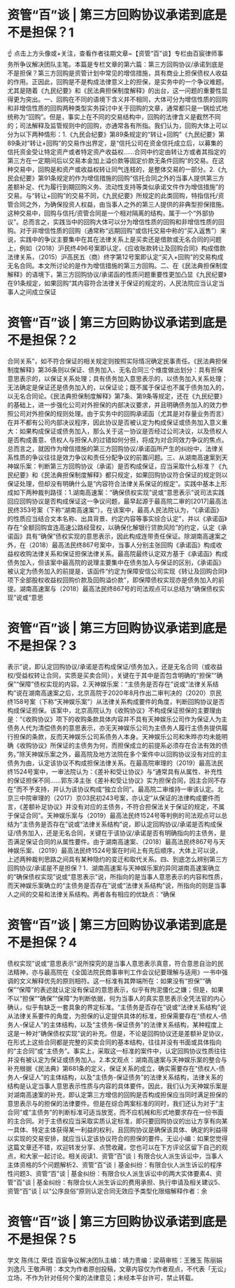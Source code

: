 # 资管“百”谈 | 第三方回购协议承诺到底是不是担保？1

☝ 点击上方头像或+关注，查看作者往期文章~【资管“百”谈】专栏由百宸律师事务所争议解决团队主笔。本篇是专栏文章的第六篇：第三方回购协议/承诺到底是不是担保？第三方回购是资管计划中常见的增信措施，具有商业上担保债权人收益的作用。正因此，回购是不是构成法律意义上的担保，是实务中的一个争议难题。尤其是随着《九民纪要》和《民法典担保制度解释》的出台，这一问题的重要性显得更为突出。一、回购在不同的语境下含义并不相同，大体可分为增信性质的回购和非增信性质的回购两种类型实务探讨中关于回购的文章，通常都只是一锅烩式地统称为“回购”。但是，事实上在不同的交易结构中，回购的法律含义是截然不同的；司法解释及监管规则中的回购，亦通常各有所指。我们认为，回购大体上可以分为以下两种情形：1.《九民会纪要》第89条规定的“转让+回购”《九民纪要》第89条对“转让+回购”的交易作出界定，是“信托公司在资金信托成立后，以募集的信托资金受让特定资产或者特定资产收益权……合同中约定由转让方或者其指定的第三方在一定期间后以交易本金加上溢价款等固定价款无条件回购”的交易。在这种交易中，回购是和资产或收益权转让同气连枝的，是整体交易的一部分。2.《九民会纪要》第91条规定的作为增信措施的回购“信托合同之外的当事人提供第三方差额补足、代为履行到期回购义务、流动性支持等类似承诺文件作为增信措施”的交易。与“转让+回购”的交易不同，《九民纪要》所规定的此类回购，特指信托/资管合同之外，为确保投资人权益，由当事人之外的第三人提供的非典型担保措施。这种交易中，回购与信托/资管合同是一个相对隔离的结构，属于一个“外部协议”。总而言之，实践当中的回购大体可以分为增信性质的回购和非增信性质的回购。对于非增信性质的回购（通常称“远期回购”或信托交易中称的“买入返售”）来说，实践中的争议主要集中在其在法律关系上是买卖还是借款或无名合同的问题上，例如（2018）沪民终496号案即认定，《应收账款转让及回购合同》构成借款法律关系，（2015）沪高民五（商）终字第12号案即认定“买入+回购”的交易构成无名合同。本文所讨论的是作为增信措施的第三方回购。二、在《民法典担保制度解释》的语境下，第三方回购协议/承诺函的性质问题重要性更加凸显《九民纪要》在91条规定，如果回购“其内容符合法律关于保证的规定的，人民法院应当认定当事人之间成立保证

# 资管“百”谈 | 第三方回购协议承诺到底是不是担保？2

合同关系”，如不符合保证的相关规定则按照实际情况确定民事责任。《民法典担保制度解释》第36条则以保证、债务加入、无名合同三个维度做出划分：具有担保意思表示的，以保证关系处理；具有债务加入意思表示的，以债务加入关系处理；无法确定是保证还是债务加入的，以保证论；既不属于保证也不属于债务加入的，以无名合同论。《民法典担保制度解释》第7条、第9条等规定，还在《九民纪要》的基础上，进一步强化公司对外担保的内部决议要求，并且明确债务加入的效力参照公司对外担保的规则处理。由于实务中的回购承诺函（尤其是对存量业务而言）在并不都有公司内部决议程序，因此协议是否被认定为构成保证或债务加入意义重大：如果构成保证或债务加入，那么关于这一协议是否经过公司决议，以及债权人是否构成善意、债权人与担保人的过错如何分担，将成为对合同效力争议的焦点。总而言之，就因作为增信措施的第三方回购协议/承诺函所产生的纠纷中，法律关系性质的争议往往是效力争议和责任分配争议的前置问题。三、从湖南高速案到天神娱乐案：判断第三方回购协议（承诺）是否构成保证，应当采取什么标准？《九民纪要》和《民法典担保制度解释》都只规定，如果回购协议符合保证的规定则以保证处理，但却没有明确什么是“内容符合法律关系保证的规定”。实践中基本上形成如下两种裁判路径：1.湖南高速案：“确保债权实现”说或“意思表示”说司法实践回应回购协议是否构成保证这一争议问题，最早起源于最高院二审的[2017]最高法民终353号案（下称“湖南高速案”）。在该案中，最高人民法院认为，“《承诺函》的性质应当结合文本名称、出具背景、约定内容等事实综合认定”，并以《承诺函》存在“全额回购宜连高速公路经营权，以确保化解银行贷款风险”的约定，认定《承诺函》具有“确保”债权实现的意思表示，因此构成连带责任保证。除湖南高速案之外，在（2018）最高法民终867号案中，当事人分别主张回购《承诺函》构成收益权收购法律关系和保证担保法律关系。最高院最终认定双方基于《承诺函》构成债务加入，但该案中最高院的说理主要集中在债务加入与保证的区别，《承诺函》被认定为债务加入的前提是，该函件“约定为保障安信公司实现《转让及回购合同》项下全部股权收益权回购价款及回购溢价款”，即保障债权实现亦是债务加入的前提。湖南高速案与（2018）最高法民终867号的司法观点可以总结为“确保债权实现”说或“意思

# 资管“百”谈 | 第三方回购协议承诺到底是不是担保？3

表示”说，即认定回购协议/承诺是否构成保证/债务加入，还是无名合同（或收益权/受益权转让合同，实质是买卖合同），关键在于其中是否包含明确的“担保”“确保”“保障”债权实现的内容。2.天神娱乐案：“主债务是否存在”说或“法律关系结构”说在湖南高速案之后，北京高院于2020年8月作出二审判决的（2020）京民终158号案（下称“天神娱乐案”）从法律关系构成要件的角度，判断回购协议是否构成保证担保。该案中，北京高院认为《收购协议》不构成保证担保的主要理由是：“《收购协议》项下的收购条款具体内容并不具有天神娱乐公司作为保证人为主债务人代为清偿债务的意思表示，亦无天神娱乐公司为主债务人履行主债务提供履行担保的条款，反而天神娱乐公司系债务人本身。天神娱乐公司和朱晔亦均未能明确《收购协议》所保证的主债务为何，而担保成立的前提系必须存在合法有效的债务。”除天神娱乐案之外，最高院及地方法院在多个案件中以回购协议没有对应的主债务为由，认定该协议不构成担保法律关系。在最高院审理的（2019）最高法民终1524号案中，一审法院认为：《差补和受让协议》与“通常具有从属性、补充性的保证担保不同……郭东泽主张《差补和受让协议》实为担保合同，因主合同不存在”而不予支持，并认为该协议构成“独立合同”。最高院二审维持一审该认定。北京三中院审理的（2017）京03民初243号案，亦认定“从保证的法律构成要件而言，《差额补足协议》并没有对应的主债务，不符合担保法关于保证的规定，不属于保证合同”。天神娱乐案与（2019）最高法民终1524号等判例的司法观点可以总结为“主债务是否存在”说或“法律关系结构”说，即认定回购协议/承诺是否构成保证/债务加入，还是无名合同，关键在于该协议/承诺是否有明确指向的主债务，是否满足保证合同的从属性要件。由于湖南高速案、（2018）最高法民终867号与天神娱乐案、（2019）最高法民终1524号案在时间上有先后顺序。大体上可以说，上述两种裁判思路之间具有某种隐约的变迁和取代关系。四、到底怎么辨别第三方回购协议/承诺是不是担保？1．湖南高速案与天神娱乐案的异同湖南高速案确立的“确保债权实现”说或“意思表示”说，所指向的是当事人意思表示的内容和性质，而天神娱乐案确立的“主债务是否存在”说或“法律关系结构”说，所指向的则是当事人之间的交易和法律关系结构。两者各有相应的优缺点：“确保

# 资管“百”谈 | 第三方回购协议承诺到底是不是担保？4

债权实现”说或“意思表示”说所探究的是当事人意思表示真意，符合意思自治的民法精神，亦与最高院在《全国法院民商事审判工作会议纪要理解与适用》一书中强调的文义解释优先的原则相符。这一标准有其弊端所在：如果没有“担保”“确保”“保障”的表述就认定没有保证的意思表示，似乎有拘泥僵化之嫌；但是，如果不以“担保”“确保”“保障”为判断依据，何为当事人的真实意思表示全凭法官的内心确认，似乎有缺乏一套具象的界定标准。“主债务是否存在”说或“法律关系结构”说从法律关系要件的角度，为担保的认定提供具体的标准，担保需要存在“债权人-债务人-保证人”的主体结构，以及“主债务-保证债务”的法律关系结构，某种程度上这是一种对“确保债权实现”说的补充。但是，不论是回购协议还是差额补足协议，在形式上这些合同都是完整的买卖合同的基本结构，往往并没有书面或具体指向的“主合同”或“主债务”。事实上，采取这一标准的案件中，认定回购协议性质往往并没有被认定为保证或债务加入。2.本文观点：湖南高速案与天神娱乐案的整合与补充根据《民法典》第681条的定义，保证关系的成立，确实需要存在“债权人-债务人-保证人”的主体结构，以及“主债务-保证债务”的法律关系结构，法律关系的结构是认定当事人意思表示性质与内容的具体要件。因此，我们认为天神娱乐案是对湖南高速案的补充，即认定第三方增信的回购是否构成担保应当同时满足担保的意思表示与的担保的法律要件。但是在综合两案标准的同时，我们还认为对于“主合同”或“主债务”的判断标准可适当放宽，而不应机械和形式地要求存在一份书面的主合同。对于主债权应当采取实质认定标准，即只要回购协议的出让方享有向某一具体、特定主体获得某一利益的权利，且回购协议是确保该具体、确定的利益得以实现的交易安排，就应当认定该协议符合的担保的要件。无讼小编：如果您觉得这篇文章还不错，欢迎转发分享、点赞收藏，您也可以在下方评论区留下自己的观点，和大家一起讨论。相关阅读1、资管“百”谈丨有限合伙人派生诉讼中，当事人主体资格的5个问题解析2、资管“百”谈丨基金纠纷：有限合伙人派生诉讼的程序性问题3、资管“百”谈 | 基金纠纷：有限合伙人派生诉讼中的两大实体要素4、资管“百”谈 | 基金纠纷：有限合伙人派生诉讼的费用承担、执行申请及相关建议5、资管“百”谈 | 以“公序良俗”原则认定合同无效应予类型化限缩解释作者：余

# 资管“百”谈 | 第三方回购协议承诺到底是不是担保？5

学文 陈伟江 荣佳 百宸争议解决团队主编：靖力责编：梁萌审核：王雅玉 陈丽娟 刘逸凡 王敬声明：本文为作者原创投稿，文章内容仅为作者观点，不代表「无讼」立场，不作为针对任何个案的法律意见；未经本平台许可，禁止转载。

